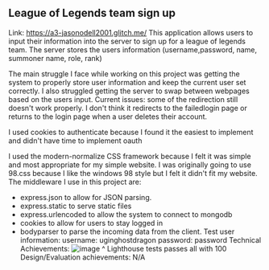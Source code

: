 ## League of Legends team sign up 
Link: https://a3-jasonodell2001.glitch.me/
This application allows users to input their information into the server to sign up for a league of legends team. 
The server stores the users information (username,password, name, summoner name, role, rank) 

The main struggle I face while working on this project was getting the system to properly store user information and keep the current user set correctly. I also struggled getting the server to swap between webpages based on the users input. 
Current issues: some of the redirection still doesn't work properly. I don't think it redirects to the failedlogin page or returns to the login page when a user deletes their account. 

I used cookies to authenticate because I found it the easiest to implement and didn't have time to implement oauth 

I used the modern-normalize CSS framework because I felt it was simple and most appropriate for my simple website. I was originally going to use 98.css because I like the windows 98 style but I felt it didn't fit my website. 
The middleware I use in this project are: 
- express.json to allow for JSON parsing. 
- express.static to serve static files 
- express.urlencoded to allow the system to connect to mongodb 
- cookies to allow for users to stay logged in 
- bodyparser to parse the incoming data from the client. 
Test user information: 
username: uginghostdragon
password: password 
Technical Achievements:
![image](https://user-images.githubusercontent.com/73271208/134933074-91652d0f-e20e-4221-8aae-0e695236f7b6.png)
^ Lighthouse tests passes all with 100 
Design/Evaluation achievements: N/A
